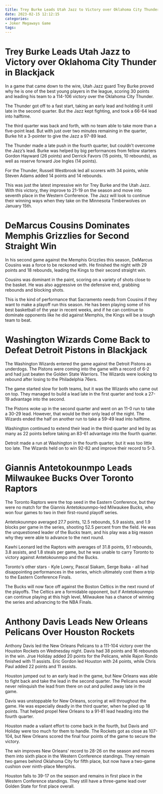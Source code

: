 ```yaml
---
title: Trey Burke Leads Utah Jazz to Victory over Oklahoma City Thunder in Blackjack 
date: 2023-02-15 12:12:15
categories:
- Joker Megaways Game
tags:
---
```



#  Trey Burke Leads Utah Jazz to Victory over Oklahoma City Thunder in Blackjack 

In a game that came down to the wire, Utah Jazz guard Trey Burke proved why he is one of the best young players in the league, scoring 30 points and leading his team to a 114-106 victory over the Oklahoma City Thunder.

The Thunder got off to a fast start, taking an early lead and holding it until late in the second quarter. But the Jazz kept fighting, and took a 66-64 lead into halftime.

The third quarter was back and forth, with no team able to take more than a five-point lead. But with just over two minutes remaining in the quarter, Burke hit a 3-pointer to give the Jazz a 97-89 lead.

The Thunder made a late push in the fourth quarter, but couldn’t overcome the Jazz’s lead. Burke was helped by big performances from fellow starters Gordon Hayward (26 points) and Derrick Favors (15 points, 10 rebounds), as well as reserve forward Joe Ingles (14 points).

For the Thunder, Russell Westbrook led all scorers with 34 points, while Steven Adams added 14 points and 14 rebounds.

This was just the latest impressive win for Trey Burke and the Utah Jazz. With this victory, they improve to 21-19 on the season and move into seventh place in the Western Conference. The Jazz will look to continue their winning ways when they take on the Minnesota Timberwolves on January 15th.

#  DeMarcus Cousins Dominates Memphis Grizzlies for Second Straight Win 

In his second game against the Memphis Grizzlies this season, DeMarcus Cousins was a force to be reckoned with. He finished the night with 29 points and 18 rebounds, leading the Kings to their second straight win.

Cousins was dominant in the paint, scoring on a variety of shots close to the basket. He was also aggressive on the defensive end, grabbing rebounds and blocking shots.

This is the kind of performance that Sacramento needs from Cousins if they want to make a playoff run this season. He has been playing some of his best basketball of the year in recent weeks, and if he can continue to dominate opponents like he did against Memphis, the Kings will be a tough team to beat.

#  Washington Wizards Come Back to Defeat Detroit Pistons in Blackjack 

The Washington Wizards entered the game against the Detroit Pistons as underdogs. The Pistons were coming into the game with a record of 6-2 and had just beaten the Golden State Warriors. The Wizards were looking to rebound after losing to the Philadelphia 76ers.

The game started slow for both teams, but it was the Wizards who came out on top. They managed to build a lead late in the first quarter and took a 27-19 advantage into the second.

The Pistons woke up in the second quarter and went on an 11-0 run to take a 30-29 lead. However, that would be their only lead of the night. The Wizards ended the half on another run to take a 59-49 lead into halftime.

Washington continued to extend their lead in the third quarter and led by as many as 22 points before taking an 83-61 advantage into the fourth quarter.

Detroit made a run at Washington in the fourth quarter, but it was too little too late. The Wizards held on to win 92-82 and improve their record to 5-3.

#  Giannis Antetokounmpo Leads Milwaukee Bucks Over Toronto Raptors 

The Toronto Raptors were the top seed in the Eastern Conference, but they were no match for the Giannis Antetokounmpo-led Milwaukee Bucks, who won four games to two in their first-round playoff series.

Antetokounmpo averaged 27.7 points, 12.5 rebounds, 5.9 assists, and 1.9 blocks per game in the series, shooting 52.5 percent from the field. He was the unquestioned leader of the Bucks team, and his play was a big reason why they were able to advance to the next round.

Kawhi Leonard led the Raptors with averages of 31.8 points, 9.1 rebounds, 3.8 assists, and 1.8 steals per game, but he was unable to carry Toronto to victory against Antetokounmpo and the Bucks.

Toronto's other stars - Kyle Lowry, Pascal Siakam, Serge Ibaka - all had disappointing performances in the series, which ultimately cost them a trip to the Eastern Conference Finals.

The Bucks will now face off against the Boston Celtics in the next round of the playoffs. The Celtics are a formidable opponent, but if Antetokounmpo can continue playing at this high level, Milwaukee has a chance of winning the series and advancing to the NBA Finals.

#  Anthony Davis Leads New Orleans Pelicans Over Houston Rockets

Anthony Davis led the New Orleans Pelicans to a 111-104 victory over the Houston Rockets on Wednesday night. Davis had 38 points and 16 rebounds in the win. Jrue Holiday added 20 points for the Pelicans, while Rajon Rondo finished with 11 assists. Eric Gordon led Houston with 24 points, while Chris Paul added 22 points and 11 assists.

Houston jumped out to an early lead in the game, but New Orleans was able to fight back and take the lead in the second quarter. The Pelicans would never relinquish the lead from there on out and pulled away late in the game.

Davis was unstoppable for New Orleans, scoring at will throughout the game. He was especially deadly in the third quarter, when he piled up 18 points. That helped propel New Orleans to a 91-81 lead heading into the fourth quarter.

Houston made a valiant effort to come back in the fourth, but Davis and Holiday were too much for them to handle. The Rockets got as close as 107-104, but New Orleans scored the final four points of the game to secure the victory.

The win improves New Orleans' record to 28-26 on the season and moves them into sixth place in the Western Conference standings. They remain two games behind Oklahoma City for fifth place, but now have a two-game cushion over ninth-place Memphis.

Houston falls to 39-17 on the season and remains in first place in the Western Conference standings. They still have a three-game lead over Golden State for first place overall.